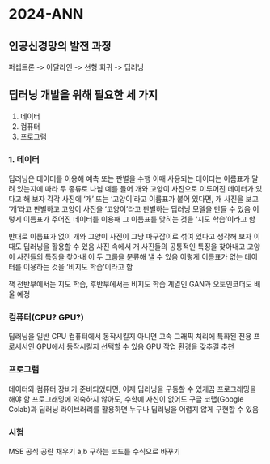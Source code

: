 # 2024-ANN
## 인공신경망의 발전 과정
퍼셉트론 -> 아달라인 -> 선형 회귀 -> 딥러닝

## 딥러닝 개발을 위해 필요한 세 가지
1. 데이터
2. 컴퓨터
3. 프로그램

### 1. 데이터
딥러닝은 데이터를 이용해 예측 또는 판별을 수행
이때 사용되는 데이터는 이름표가 달려 있는지에 따라 두 종류로 나뉨
예를 들어 개와 고양이 사진으로 이루어진 데이터가 있다고 해 보자
각각 사진에 ‘개’ 또는 ‘고양이’라고 이름표가 붙어 있다면, 개 사진을 보고 ‘개’라고 판별하고 고양이 사진을 ‘고양이’라고 판별하는 딥러닝 모델을 만들 수 있음
이렇게 이름표가 주어진 데이터를 이용해 그 이름표를 맞히는 것을 ‘지도 학습’이라고 함

반대로 이름표가 없이 개와 고양이 사진이 그냥 마구잡이로 섞여 있다고 생각해 보자
이때도 딥러닝을 활용할 수 있음
사진 속에서 개 사진들의 공통적인 특징을 찾아내고 고양이 사진들의 특징을 찾아내 이 두 그룹을 분류해 낼 수 있음
이렇게 이름표가 없는 데이터를 이용하는 것을 ‘비지도 학습’이라고 함

책 전반부에서는 지도 학습, 후반부에서는 비지도 학습 계열인 GAN과 오토인코더도 배울 예정

### 컴퓨터(CPU? GPU?)
딥러닝을 일반 CPU 컴퓨터에서 동작시킬지 아니면 고속 그래픽 처리에 특화된 전용 프로세서인 GPU에서 동작시킬지 선택할 수 있음
GPU 작업 환경을 갖추길 추천

### 프로그램
데이터와 컴퓨터 장비가 준비되었다면, 이제 딥러닝을 구동할 수 있게끔 프로그래밍을 해야 함
프로그래밍에 익숙하지 않아도, 수학에 자신이 없어도 구글 코랩(Google Colab)과 딥러닝 라이브러리를 활용하면 누구나 딥러닝을 어렵지 않게 구현할 수 있음



### 시험

MSE 공식 공란 채우기
a,b 구하는 코드를 수식으로 바꾸기

